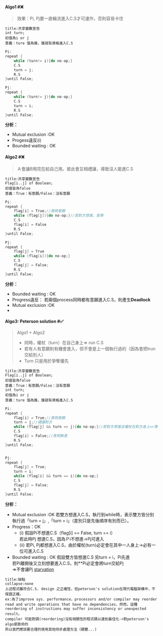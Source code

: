 
#### Algo1 #❌

> 效果：Pi, Pj要一直輪流進入C.S才可運作，否則容易卡住

```ad-note
title:共享變數宣告
int turn;
初值為i or j
意義：ture 值為誰，誰就有資格進入C.S
```

```C
Pi:
repeat {
	while (turn!= i){do no-op;}
	C.S
	turn = j;
	R.S
}until False;
```

```C
Pj:
repeat {
	while (turn!= j){do no-op;}
	C.S
	turn = i;
	R.S
}until False;
```

**分析：**

- Mutual exclusion :OK
- Progess違反(i)
- Bounded waiting : OK

#### Algo2 #❌

> Ａ會讓B用完在給自己用。彼此會互相禮讓，導致沒人能進C.S

```ad-note
title:共享變數宣告
Flag[i..j] of Boolean;
初值皆為false
意義：True：有意願/False：沒有意願
```

```C
Pi:
repeat {
	flag[i] = True;//表明意願
	while (flag[j]){do no-op;}//若對方想進，我等
	C.S
	flag[i] = False
	R.S
}until False;
```

```C
Pj:
repeat {
	flag[j] = True
	while (flag[i]){do no-op;}
	C.S
	flag[j] = False;
	R.S
}until False;
```

**分析：**

- Bounded waiting : OK
- Progress違反：
  若兩個process同時都有意願進入C.S，則產生**Deadlock**
- Mutual exclusion :OK
-

#### Algo3: Peterson solution #✅

> Algo1 + Algo2
>
> - 同時，權杖（turn）在自己身上=> run C.S
> - 若有人有意願則有機會進入，但不會是上一個執行過的（因為會把trun交給別人）
> - Turn 只是用於爭奪優先

```ad-note
title:共享變數宣告
Flag[i..j] of Boolean;
初值皆為false
意義：True：有意願/False：沒有意願
int turn;
初值為i or j
意義：ture 值為誰，誰就有資格進入C.S
```

```C
Pi:
repeat {
	flag[i] = True;//表明意願
	turn = j;//禮讓對方
	while (flag[j] && turn == j){do no-op;}//若對方想進且權杖在對方身上=>等
	C.S
	flag[i] = False;//表明無意
	R.S
}until False;
```

```C

Pj:
repeat {
	flag[j] = True;
	turn = i;
	while (flag[i] && turn == i){do no-op;}
	C.S
	flag[j] = False;
	R.S
}until False;
```

**分析：**

- Mutual exclusion :OK
  若雙方想進入C.S，執行到while時，表示雙方皆分別執行過「turn = j」,「turn = i」（差別只是先後順序有別而已）。
- Progress：OK
  - (i) 假設Pi不想進C.S（flag[i] == False, turn == i）\
  若此時Pj 想進C.S，因為Ｐi不想進->Pj可進入
  - (ii) 若Pi, Pj都想進入C.S，由於權杖(turn)必定會在其中一人身上->必有一位可進入C.S
- Bounded waiting : OK
  假設雙方皆想進C.S
  另turn = i，Pi先進\
  若Pi離開後又立刻想要進入C.S，則**Pi必定會將turn交給Pj\
  =>不會讓Pj [starvation](../CH4%20Process%20Management%20&%20Tread%20Management/starvation.md)

```ad-attention
title:缺點
collapse:none
上述程式雖符合C.S. design 之正確性，但peterson's solution在現代電腦架構中，不保證正確。
ex:為了improve sys. performance，processors and/or compiler may reorder read and write operations that have no dependencies，然而，這種reordering of instructions may suffer inconsistency or unexpected result。
compiler 可能對調(reordering)沒有相關性的程式碼以達到最佳化->對peterson's algo是致命的
所以我們應該要合理的使用其他同步處理方法（硬體...)
```
